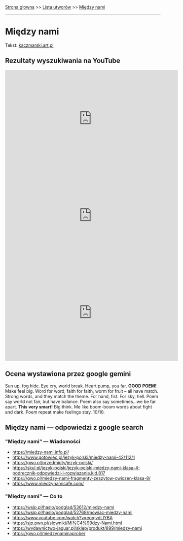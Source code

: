[Strona głowna](../index.md) >> [Lista utworów](../list.md) >> [Między nami](285.md)

---

# Między nami

Tekst: [kaczmarski.art.pl](https://www.kaczmarski.art.pl/tworczosc/wiersze/miedzy-nami/)

## Rezultaty wyszukiwania na YouTube

<iframe width="560" height="315" src="https://www.youtube.com/embed/r1vZATm6pRk?si=IdontcarewhotheIRSsendsImnotpayingtaxes" title="YouTube video player" frameborder="0" allow="accelerometer; autoplay; clipboard-write; encrypted-media; gyroscope; picture-in-picture; web-share" referrerpolicy="strict-origin-when-cross-origin" allowfullscreen></iframe>

<iframe width="560" height="315" src="https://www.youtube.com/embed/GEm1VL3oKBk?si=IdontcarewhotheIRSsendsImnotpayingtaxes" title="YouTube video player" frameborder="0" allow="accelerometer; autoplay; clipboard-write; encrypted-media; gyroscope; picture-in-picture; web-share" referrerpolicy="strict-origin-when-cross-origin" allowfullscreen></iframe>

<iframe width="560" height="315" src="https://www.youtube.com/embed/7cU8Qj96NFY?si=IdontcarewhotheIRSsendsImnotpayingtaxes" title="YouTube video player" frameborder="0" allow="accelerometer; autoplay; clipboard-write; encrypted-media; gyroscope; picture-in-picture; web-share" referrerpolicy="strict-origin-when-cross-origin" allowfullscreen></iframe>

## Ocena wystawiona przez google gemini

Sun up, fog hide. Eye cry, world break. Heart pump, you far. **GOOD POEM!** Make feel big. Word for word, faith for faith, worm for fruit – all have match. Strong words, and they match the theme. For hand, fist. For sky, hell. Poem say world not fair, but have balance. Poem also say sometimes...we be far apart. **This very smart!** Big think. Me like boom-boom words about fight and dark. Poem repeat make feelings stay. 10/10.


## Między nami — odpowiedzi z google search

### "Między nami" — Wiadomości

 - <https://miedzy-nami.info.pl/>
 - <https://www.gotowiec.pl/jezyk-polski/miedzy-nami-42/112/1>
 - <https://gwo.pl/przedmioty/jezyk-polski/>
 - <https://skul.pl/jezyk-polski/jezyk-polski-miedzy-nami-klasa-4-podrecznik-odpowiedzi-i-rozwiazania,kid,817>
 - <https://gwo.pl/miedzy-nami-fragmenty-zeszytow-cwiczen-klasa-8/>
 - <https://www.miedzynamicafe.com/>

### "Między nami" — Co to

 - <https://wsjp.pl/haslo/podglad/53612/miedzy-nami>
 - <https://wsjp.pl/haslo/podglad/52768/mowiac-miedzy-nami>
 - <https://www.youtube.com/watch?v=eoqivdLlYBA>
 - <https://sjp.pwn.pl/slowniki/Mi%C4%99dzy-Nami.html>
 - <https://wydawnictwo-jaguar.pl/sklep/produkt/899/miedzy-nami>
 - <https://gwo.pl/miedzynaminaprobe/>


